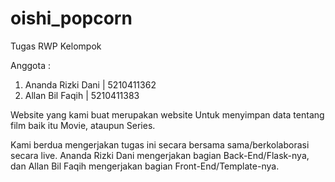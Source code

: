 # oishi_popcorn
Tugas RWP Kelompok

Anggota :
1. Ananda Rizki Dani | 5210411362
2. Allan Bil Faqih | 5210411383

Website yang kami buat merupakan website Untuk menyimpan data tentang film baik itu Movie, ataupun Series.

Kami berdua mengerjakan tugas ini secara bersama sama/berkolaborasi secara live.
Ananda Rizki Dani mengerjakan bagian Back-End/Flask-nya, dan Allan Bil Faqih mengerjakan bagian Front-End/Template-nya.
